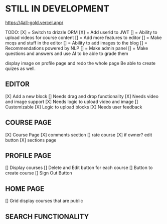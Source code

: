 # STILL IN DEVELOPMENT

https://4all-gold.vercel.app/


TODO:
[X] = Switch to drizzle ORM
[X] = Add userId to JWT
[] = Ability to upload videos for course content
[] = Add more features to editor
[] = Make mcqs and stuff in the editor
[] = Ability to add images to the blog
[] = Recommendations powered by NLP
[] = Make admin panel
[] = Make questions and answers and use AI to be able to grade them

display image on profile page and redo the whole page
Be able to create quizes as well.

## EDITOR

[X] Add a new block
[] Needs drag and drop functionality
[X] Needs video and image support
[X] Needs logic to upload video and image
[] Customizable
[X] Logic to upload blocks
[X] Needs user feedback

## COURSE PAGE

[X] Course Page
[X] comments section
[] rate course
[X] if owner? edit button
[X] sections page

## PROFILE PAGE

[] Display courses
[] Delete and Edit button for each course
[] Button to create course
[] Sign Out Button

## HOME PAGE

[] Grid display courses that are public

## SEARCH FUNCTIONALITY
